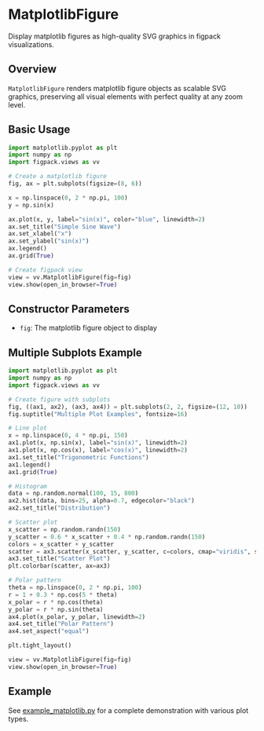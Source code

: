 # MatplotlibFigure

Display matplotlib figures as high-quality SVG graphics in figpack visualizations.

## Overview

`MatplotlibFigure` renders matplotlib figure objects as scalable SVG graphics, preserving all visual elements with perfect quality at any zoom level.

## Basic Usage

```python
import matplotlib.pyplot as plt
import numpy as np
import figpack.views as vv

# Create a matplotlib figure
fig, ax = plt.subplots(figsize=(8, 6))

x = np.linspace(0, 2 * np.pi, 100)
y = np.sin(x)

ax.plot(x, y, label="sin(x)", color="blue", linewidth=2)
ax.set_title("Simple Sine Wave")
ax.set_xlabel("x")
ax.set_ylabel("sin(x)")
ax.legend()
ax.grid(True)

# Create figpack view
view = vv.MatplotlibFigure(fig=fig)
view.show(open_in_browser=True)
```

## Constructor Parameters

- `fig`: The matplotlib figure object to display

## Multiple Subplots Example

```python
import matplotlib.pyplot as plt
import numpy as np
import figpack.views as vv

# Create figure with subplots
fig, ((ax1, ax2), (ax3, ax4)) = plt.subplots(2, 2, figsize=(12, 10))
fig.suptitle("Multiple Plot Examples", fontsize=16)

# Line plot
x = np.linspace(0, 4 * np.pi, 150)
ax1.plot(x, np.sin(x), label="sin(x)", linewidth=2)
ax1.plot(x, np.cos(x), label="cos(x)", linewidth=2)
ax1.set_title("Trigonometric Functions")
ax1.legend()
ax1.grid(True)

# Histogram
data = np.random.normal(100, 15, 800)
ax2.hist(data, bins=25, alpha=0.7, edgecolor="black")
ax2.set_title("Distribution")

# Scatter plot
x_scatter = np.random.randn(150)
y_scatter = 0.6 * x_scatter + 0.4 * np.random.randn(150)
colors = x_scatter + y_scatter
scatter = ax3.scatter(x_scatter, y_scatter, c=colors, cmap="viridis", s=50)
ax3.set_title("Scatter Plot")
plt.colorbar(scatter, ax=ax3)

# Polar pattern
theta = np.linspace(0, 2 * np.pi, 100)
r = 1 + 0.3 * np.cos(5 * theta)
x_polar = r * np.cos(theta)
y_polar = r * np.sin(theta)
ax4.plot(x_polar, y_polar, linewidth=2)
ax4.set_title("Polar Pattern")
ax4.set_aspect("equal")

plt.tight_layout()

view = vv.MatplotlibFigure(fig=fig)
view.show(open_in_browser=True)
```

## Example

See [example_matplotlib.py](../examples/example_matplotlib.py) for a complete demonstration with various plot types.
